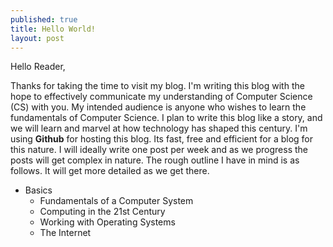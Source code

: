 ```yaml
---
published: true
title: Hello World!
layout: post
---
```

Hello Reader,

Thanks for taking the time to visit my blog. I'm writing this blog with the hope to effectively communicate my understanding of Computer Science (CS) with you. My intended audience is anyone who wishes to learn the fundamentals of Computer Science. I plan to write this blog like a story, and we will learn and marvel at how technology has shaped this century. I'm using **Github** for hosting this blog. Its fast, free and efficient for a blog for this nature. I will ideally write one post per week and as we progress the posts will get complex in nature. The rough outline I have in mind is as follows. It will get more detailed as we get there. 

* Basics 
  - Fundamentals of a Computer System 
  - Computing in the 21st Century
  - Working with Operating Systems
  - The Internet
